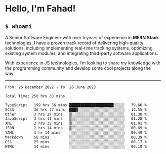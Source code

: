 <h1>Hello, I'm Fahad!</h1>

<h2><code>$ whoami</code></h2>

A Senior Software Engineer with over 5 years of experience in **MERN Stack** technologies. I have a proven track record of delivering high-quality solutions, including implementing real-time tracking systems, optimizing existing system modules, and integrating third-party software applications.

With experience in JS technologies, I'm looking to share my knowledge with the programming community and develop some cool projects along the way.

---

<!--START_SECTION:waka-->

```txt
From: 26 December 2022 - To: 26 June 2023

Total Time: 250 hrs 33 mins

TypeScript   199 hrs 36 mins ████████████████████░░░░░   79.66 %
SCSS         36 hrs 27 mins  ███▓░░░░░░░░░░░░░░░░░░░░░   14.55 %
Other        3 hrs 27 mins   ▒░░░░░░░░░░░░░░░░░░░░░░░░   01.38 %
JavaScript   3 hrs 11 mins   ▒░░░░░░░░░░░░░░░░░░░░░░░░   01.28 %
XML          2 hrs 32 mins   ▒░░░░░░░░░░░░░░░░░░░░░░░░   01.01 %
JSON         2 hrs 14 mins   ▒░░░░░░░░░░░░░░░░░░░░░░░░   00.89 %
YAML         1 hr 14 mins    ░░░░░░░░░░░░░░░░░░░░░░░░░   00.49 %
Markdown     58 mins         ░░░░░░░░░░░░░░░░░░░░░░░░░   00.39 %
CSS          25 mins         ░░░░░░░░░░░░░░░░░░░░░░░░░   00.17 %
HTML         14 mins         ░░░░░░░░░░░░░░░░░░░░░░░░░   00.10 %
```

<!--END_SECTION:waka-->

<!--
**heyFahad/heyFahad** is a ✨ _special_ ✨ repository because its `README.md` (this file) appears on your GitHub profile.

Here are some ideas to get you started:

- 🔭 I’m currently working on ...
- 🌱 I’m currently learning ...
- 👯 I’m looking to collaborate on ...
- 🤔 I’m looking for help with ...
- 💬 Ask me about ...
- 📫 How to reach me: ...
- 😄 Pronouns: ...
- ⚡ Fun fact: ...
-->
